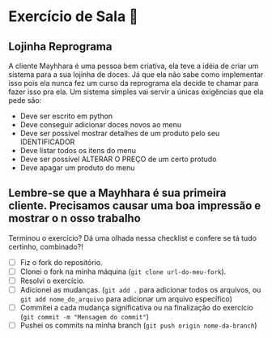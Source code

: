# Exercício de Sala 🏫  

## Lojinha Reprograma
A cliente Mayhhara é uma pessoa bem criativa, ela teve a idéia de criar um sistema para a sua lojinha de doces. Já que ela não sabe como implementar isso pois ela nunca fez um curso da reprograma
ela decide te chamar para fazer isso pra ela. Um sistema simples vai servir a únicas exigências que ela pede são:

- Deve ser escrito em python
- Deve conseguir adicionar doces novos ao menu
- Deve ser possível mostrar detalhes de um produto pelo seu IDENTIFICADOR
- Deve listar todos os itens do menu
- Deve ser possível ALTERAR O PREÇO de um certo protudo
- Deve apagar um produto do menu

**Lembre-se que a Mayhhara é sua primeira cliente. Precisamos causar uma boa impressão e mostrar o n 
osso trabalho**
---

Terminou o exercício? Dá uma olhada nessa checklist e confere se tá tudo certinho, combinado?!

- [ ] Fiz o fork do repositório.
- [ ] Clonei o fork na minha máquina (`git clone url-do-meu-fork`).
- [ ] Resolvi o exercício.
- [ ] Adicionei as mudanças. (`git add .` para adicionar todos os arquivos, ou `git add nome_do_arquivo` para adicionar um arquivo específico)
- [ ] Commitei a cada mudança significativa ou na finalização do exercício (`git commit -m "Mensagem do commit"`)
- [ ] Pushei os commits na minha branch (`git push origin nome-da-branch`)
